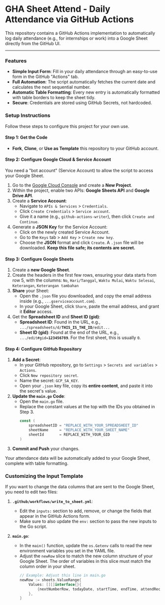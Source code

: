 # GHA Sheet Attend - Daily Attendance via GitHub Actions

This repository contains a GitHub Actions implementation to automatically log daily attendance (e.g., for internships or work) into a Google Sheet directly from the GitHub UI.

---

### Features
- **Simple Input Form**: Fill in your daily attendance through an easy-to-use form in the GitHub "Actions" tab.
- **Full Automation**: The script automatically fetches the current date and calculates the next sequential number.
- **Automatic Table Formatting**: Every new entry is automatically formatted with table borders to keep the sheet tidy.
- **Secure**: Credentials are stored using GitHub Secrets, not hardcoded.

### Setup Instructions
Follow these steps to configure this project for your own use.

#### **Step 1: Get the Code**
- **Fork**, **Clone**, or **Use as Template** this repository to your GitHub account.

#### **Step 2: Configure Google Cloud & Service Account**
You need a "bot account" (Service Account) to allow the script to access your Google Sheet.
1.  Go to the [Google Cloud Console](https://console.cloud.google.com/) and create a **New Project**.
2.  Within the project, enable two APIs: **Google Sheets API** and **Google Drive API**.
3.  Create a **Service Account**:
    - Navigate to `APIs & Services` > `Credentials`.
    - Click `Create Credentials` > `Service account`.
    - Give it a name (e.g., `github-actions-writer`), then click `Create and Continue`.
4.  Generate a **JSON Key** for the Service Account:
    - Click on the newly created Service Account.
    - Go to the `Keys` tab > `Add Key` > `Create new key`.
    - Choose the **JSON** format and click `Create`. A `.json` file will be downloaded. **Keep this file safe; its contents are secret.**

#### **Step 3: Configure Google Sheets**
1.  Create a **new Google Sheet**.
2.  Create the headers in the first few rows, ensuring your data starts from row 5, with the columns:
    `No`, `Hari/Tanggal`, `Waktu Mulai`, `Waktu Selesai`, `Keterangan`, `Keterangan tambahan`
3.  **Share** your Sheet:
    - Open the `.json` file you downloaded, and copy the email address inside (e.g., `...gserviceaccount.com`).
    - In your Google Sheet, click `Share`, paste the email address, and grant it **Editor** access.
4.  Get the **Spreadsheet ID** and **Sheet ID (gid)**:
    - **Spreadsheet ID**: Found in the URL, e.g., `.../spreadsheets/d/`**`THIS_IS_THE_ID`**`/edit...`
    - **Sheet ID (gid)**: Found at the end of the URL, e.g., `.../edit#gid=`**`123456789`**. For the first sheet, this is usually `0`.

#### **Step 4: Configure GitHub Repository**
1.  **Add a Secret**:
    - In your GitHub repository, go to `Settings` > `Secrets and variables` > `Actions`.
    - Click `New repository secret`.
    - Name the secret: `GCP_SA_KEY`.
    - Open your `.json` key file, copy its **entire content**, and paste it into the secret's value.
2.  **Update the `main.go` Code**:
    - Open the `main.go` file.
    - Replace the constant values at the top with the IDs you obtained in Step 3.
      ```go
      const (
          spreadsheetID = "REPLACE_WITH_YOUR_SPREADSHEET_ID"
          sheetName     = "REPLACE_WITH_YOUR_SHEET_NAME"
          sheetId       = REPLACE_WITH_YOUR_GID
      )
      ```
3.  **Commit and Push** your changes.

Your attendance data will be automatically added to your Google Sheet, complete with table formatting.

### Customizing the Input Template
If you want to change the data columns that are sent to the Google Sheet, you need to edit two files:

1.  **`.github/workflows/write_to_sheet.yml`**:
    - Edit the `inputs:` section to add, remove, or change the fields that appear in the GitHub Actions form.
    - Make sure to also update the `env:` section to pass the new inputs to the Go script.

2.  **`main.go`**:
    - In the `main()` function, update the `os.Getenv` calls to read the new environment variables you set in the YAML file.
    - Adjust the `newRow` slice to match the new column structure of your Google Sheet. The order of variables in this slice must match the column order in your sheet.
      ```go
      // Example: Adjust this line in main.go
      newRow := sheets.ValueRange{
          Values: [][]interface{}{
              {nextNumberRow, todayDate, startTime, endTime, attendRecord, additionalInfo, newCustomField},
          },
      }
      ```
